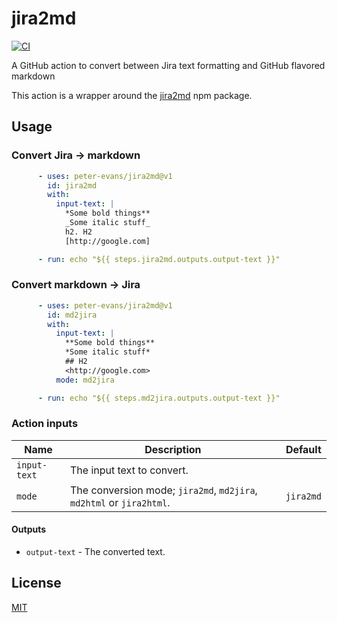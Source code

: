 # jira2md
[![CI](https://github.com/peter-evans/jira2md/workflows/CI/badge.svg)](https://github.com/peter-evans/jira2md/actions?query=workflow%3ACI)

A GitHub action to convert between Jira text formatting and GitHub flavored markdown

This action is a wrapper around the [jira2md](https://github.com/kylefarris/J2M) npm package.

## Usage

### Convert Jira -> markdown

```yml
      - uses: peter-evans/jira2md@v1
        id: jira2md
        with:
          input-text: |
            *Some bold things**
            _Some italic stuff_
            h2. H2
            [http://google.com]

      - run: echo "${{ steps.jira2md.outputs.output-text }}"
```

### Convert markdown -> Jira

```yml
      - uses: peter-evans/jira2md@v1
        id: md2jira
        with:
          input-text: |
            **Some bold things**
            *Some italic stuff*
            ## H2
            <http://google.com>
          mode: md2jira

      - run: echo "${{ steps.md2jira.outputs.output-text }}"
```

### Action inputs

| Name | Description | Default |
| --- | --- | --- |
| `input-text` | The input text to convert. | |
| `mode` | The conversion mode; `jira2md`, `md2jira`, `md2html` or `jira2html`. | `jira2md` |

#### Outputs

- `output-text` - The converted text.

## License

[MIT](LICENSE)

